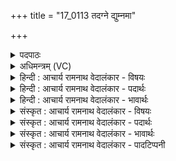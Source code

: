 +++
title = "17_0113 तदग्ने द्युम्नमा"

+++
<details><summary>पदपाठः</summary>

त꣢त्। अ꣣ग्ने। द्युम्न꣢म्। आ। भ꣣र। य꣢त्। सा꣣सा꣡ह꣢। स꣡द꣢꣯ने। कम्। चि꣣त्। अत्रि꣡ण꣢म्। म꣣न्यु꣢म्। ज꣡न꣢꣯स्य। दू꣣ढ्य꣢꣯म्। ११३।
</details>

<details><summary>अधिमन्त्रम् (VC)</summary>

- अग्निः
- सौभरि: काण्व:
- उष्णिक्
- ऋषभः
- आग्नेयं काण्डम्
</details>

<details><summary>हिन्दी : आचार्य रामनाथ वेदालंकार - विषयः</summary>

अगले मन्त्र में परमात्मा से तेज की प्रार्थना की गयी है।
</details>

<details><summary>हिन्दी : आचार्य रामनाथ वेदालंकार - पदार्थः</summary>

पदार्थान्वयभाषाः -  हे (अग्ने) तेजस्वी परमात्मन् ! आप (तत्) वह (द्युम्नम्) तेज (आभर) हमें प्रदान कीजिए, (यत्) जो (सदने) हृदय-सदन और राष्ट्र-सदन में (कंचित्) जिस किसी भी (अत्रिणम्) भक्षक पाप-रूप अथवा पापी-रूप राक्षस को और (जनस्य) मनुष्य के (दूढ्यम्) दुर्बुद्धिकारी (मन्युम्) क्रोध को (सासाह) नष्ट कर दे ॥७॥
</details>

<details><summary>हिन्दी : आचार्य रामनाथ वेदालंकार - भावार्थः</summary>

भावार्थभाषाः -  मनुष्य के हृदय-सदन को बहुत से पाप-रूप राक्षस और राष्ट्र-सदन को भ्रष्टाचार में संलग्न पापी-रूप राक्षस आक्रान्त करके बिगाड़ना चाहते हैं। क्रोध भी मनुष्य का और राष्ट्र का महान् शत्रु है, जिससे ग्रस्त हुए प्रजाजन और राज्य के अधिकारी सहृदयता को छोड़कर नरपिशाच हो जाते हैं। परमेश्वर की प्रेरणा से मनुष्यों को ऐसा तेज धारण करना चाहिए, जिससे वे सभी पाप विचारों को, पापी लोगों को और क्रोध के नग्न ताण्डव को खण्डित करके अपने हृदय को, जन-हृदय को और राष्ट्र-हृदय को पवित्र करें ॥७॥
</details>

<details><summary>संस्कृत : आचार्य रामनाथ वेदालंकार - विषयः</summary>

अथ परमात्मानं तेजः प्रार्थयते।
</details>

<details><summary>संस्कृत : आचार्य रामनाथ वेदालंकार - पदार्थः</summary>

पदार्थान्वयभाषाः -  हे (अग्ने) तेजोमय परमात्मन् ! त्वम् (तत्) स्पृहणीयम् (द्युम्नम्) तेजः। द्युम्नं द्योततेः। निरु० ५।५। (आभर) अस्मभ्यम् आहर, (यत्) तेजः (सदने) हृदयगृहे राष्ट्रगृहे वा (कं चित्) यं कमपि (अत्रिणम्) भक्षकं पापरूपं पापिरूपं वा राक्षसम्। अद् भक्षणे धातोः अदेस्त्रिनिश्च।’ उ० ४।६९ इति त्रिनिः प्रत्ययः। रक्षांसि वै पाप्माऽत्रिणः। ऐ० ब्रा० २।२। किञ्च (जनस्य) मनुष्यस्य (ढूढ्यम्२) दुष्टा धीर्यस्मात् तम् दुर्बुद्धिकारकमित्यर्थः। ढूढ्यं दुर्धियं पापधियम् इति निरुक्तम् ५।२। (मन्युम्) क्रोधम्। मन्युः क्रोधनाम। निघं० २।१३। (सासाह) अभिभवेत्। अभिभवार्थात् षह धातोः लिङर्थे लिट्। तुजादीनां दीर्घोऽभ्यासस्य।’ अ० ६।१।७ इत्यभ्यासदीर्घः ॥७॥
</details>

<details><summary>संस्कृत : आचार्य रामनाथ वेदालंकार - भावार्थः</summary>

भावार्थभाषाः -  मनुष्यस्य हृदयसदनं बहवः पापरूपा राक्षसाः राष्ट्रसदनं च भ्रष्टाचाररताः पापिरूपा राक्षसा समाक्रम्य विकारयितुमिच्छन्ति। क्रोधोऽपि मनुष्यस्य राष्ट्रस्य च महान् रिपुर्येन ग्रस्ताः प्रजा राज्याधिकारिणो वा सहृदयतां विहाय नरपिशाचत्वं प्रतिपद्यन्ते। परमेश्वरस्य प्रेरणया जनैस्तत् तेजो धारणीयं येन ते समस्तानपि पापविचारान्, पापिनो जनान्, क्रोधस्य नग्नं ताण्डवं च विखण्ड्य स्वात्महृदयं, जनहृदयं, राष्ट्रहृदयं च पवित्रं कुर्युः ॥७॥
</details>

<details><summary>संस्कृत : आचार्य रामनाथ वेदालंकार - पादटिप्पनी</summary>

टिप्पणी:   १. ऋ० ८।१९।१५, सासाह, ढूढ्यम्, इत्यत्र क्रमेण सासहत्, दूढ्यः इति पाठः। २. दूढ्यं दुर्धियं दुष्टाभिध्यानं वा—इति भ०।
</details>